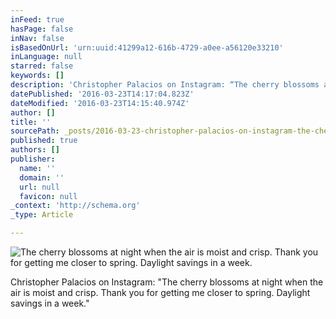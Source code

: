 ```yaml
---
inFeed: true
hasPage: false
inNav: false
isBasedOnUrl: 'urn:uuid:41299a12-616b-4729-a0ee-a56120e33210'
inLanguage: null
starred: false
keywords: []
description: 'Christopher Palacios on Instagram: “The cherry blossoms at night when the air is moist and crisp. Thank you for getting me closer to spring. Daylight savings in a week.”'
datePublished: '2016-03-23T14:17:04.823Z'
dateModified: '2016-03-23T14:15:40.974Z'
author: []
title: ''
sourcePath: _posts/2016-03-23-christopher-palacios-on-instagram-the-cherry-blossoms-at-n.md
published: true
authors: []
publisher:
  name: ''
  domain: ''
  url: null
  favicon: null
_context: 'http://schema.org'
_type: Article

---
```

![The cherry blossoms at night when the air is moist and crisp. Thank you for getting me closer to spring. Daylight savings in a week.](https://scontent.cdninstagram.com/t51.2885-15/s640x640/sh0.08/e35/12818940_481350015392977_1255322067_n.jpg?ig_cache_key=MTIwMzcyNjYwODk2OTA4ODk1NQ%3D%3D.2)

Christopher Palacios on Instagram: "The cherry blossoms at night when the air is moist and crisp. Thank you for getting me closer to spring. Daylight savings in a week."